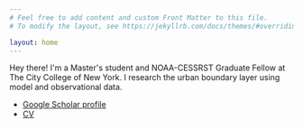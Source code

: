 ```yaml
---
# Feel free to add content and custom Front Matter to this file.
# To modify the layout, see https://jekyllrb.com/docs/themes/#overriding-theme-defaults

layout: home
---
```


Hey there! I'm a Master's student and NOAA-CESSRST Graduate Fellow at The City College of New York. I research the urban boundary layer using model and observational data.

- [Google Scholar profile](https://scholar.google.com/citations?user=pNLWaJAAAAAJ&hl=en)
- [CV](https://github.com/mr-gabrielrios/mr-gabrielrios.github.io/blob/main/files/gabriel_rios_cv.pdf)